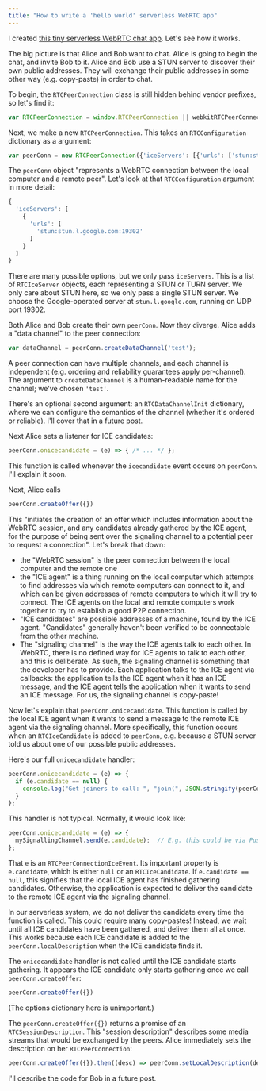 ```yaml
---
title: "How to write a 'hello world' serverless WebRTC app"
---
```


I created [this tiny serverless WebRTC chat app](https://jameshfisher.github.io/serverless-webrtc/index.html). Let's see how it works.

The big picture is that Alice and Bob want to chat. Alice is going to begin the chat, and invite Bob to it. Alice and Bob use a STUN server to discover their own public addresses. They will exchange their public addresses in some other way (e.g. copy-paste) in order to chat.

To begin, the `RTCPeerConnection` class is still hidden behind vendor prefixes, so let's find it:

```js
var RTCPeerConnection = window.RTCPeerConnection || webkitRTCPeerConnection || mozRTCPeerConnection;
```

Next, we make a new `RTCPeerConnection`. This takes an `RTCConfiguration` dictionary as a argument:

```js
var peerConn = new RTCPeerConnection({'iceServers': [{'urls': ['stun:stun.l.google.com:19302']}]});
```

The `peerConn` object "represents a WebRTC connection between the local computer and a remote peer". Let's look at that `RTCConfiguration` argument in more detail:

```js
{
  'iceServers': [
    {
      'urls': [
        'stun:stun.l.google.com:19302'
      ]
    }
  ]
}
```

There are many possible options, but we only pass `iceServers`. This is a list of `RTCIceServer` objects, each representing a STUN or TURN server. We only care about STUN here, so we only pass a single STUN server. We choose the Google-operated server at `stun.l.google.com`, running on UDP port 19302.

Both Alice and Bob create their own `peerConn`. Now they diverge. Alice adds a "data channel" to the peer connection:

```js
var dataChannel = peerConn.createDataChannel('test');
```

A peer connection can have multiple channels, and each channel is independent (e.g. ordering and reliability guarantees apply per-channel). The argument to `createDataChannel` is a human-readable name for the channel; we've chosen `'test'`.

There's an optional second argument: an `RTCDataChannelInit` dictionary, where we can configure the semantics of the channel (whether it's ordered or reliable). I'll cover that in a future post.

Next Alice sets a listener for ICE candidates:

```js
peerConn.onicecandidate = (e) => { /* ... */ };
```

This function is called whenever the `icecandidate` event occurs on `peerConn`. I'll explain it soon.

Next, Alice calls

```js
peerConn.createOffer({})
```

This "initiates the creation of an offer which includes information about the WebRTC session, and any candidates already gathered by the ICE agent, for the purpose of being sent over the signaling channel to a potential peer to request a connection". Let's break that down:

* the "WebRTC session" is the peer connection between the local computer and the remote one
* the "ICE agent" is a thing running on the local computer which attempts to find addresses via which remote computers can connect to it, and which can be given addresses of remote computers to which it will try to connect. The ICE agents on the local and remote computers work together to try to establish a good P2P connection.
* "ICE candidates" are possible addresses of a machine, found by the ICE agent. "Candidates" generally haven't been verified to be connectable from the other machine.
* The "signaling channel" is the way the ICE agents talk to each other. In WebRTC, there is no defined way for ICE agents to talk to each other, and this is deliberate. As such, the signaling channel is something that the developer has to provide. Each application talks to the ICE agent via callbacks: the application tells the ICE agent when it has an ICE message, and the ICE agent tells the application when it wants to send an ICE message. For us, the signaling channel is copy-paste!

Now let's explain that `peerConn.onicecandidate`. This function is called by the local ICE agent when it wants to send a message to the remote ICE agent via the signaling channel. More specifically, this function occurs when an `RTCIceCandidate` is added to `peerConn`, e.g. because a STUN server told us about one of our possible public addresses.

Here's our full `onicecandidate` handler:

```js
peerConn.onicecandidate = (e) => {
  if (e.candidate == null) {
    console.log("Get joiners to call: ", "join(", JSON.stringify(peerConn.localDescription), ")");
  }
};
```

This handler is not typical. Normally, it would look like:

```js
peerConn.onicecandidate = (e) => {
  mySignallingChannel.send(e.candidate);  // E.g. this could be via Pusher
};
```

That `e` is an `RTCPeerConnectionIceEvent`. Its important property is `e.candidate`, which is either `null` or an `RTCIceCandidate`. If `e.candidate == null`, this signifies that the local ICE agent has finished gathering candidates. Otherwise, the application is expected to deliver the candidate to the remote ICE agent via the signaling channel.

In our serverless system, we do not deliver the candidate every time the function is called. This could require many copy-pastes! Instead, we wait until all ICE candidates have been gathered, and deliver them all at once. This works because each ICE candidate is added to the `peerConn.localDescription` when the ICE candidate finds it.

The `onicecandidate` handler is not called until the ICE candidate starts gathering. It appears the ICE candidate only starts gathering once we call `peerConn.createOffer`:

```js
peerConn.createOffer({})
```

(The options dictionary here is unimportant.)

The `peerConn.createOffer({})` returns a promise of an `RTCSessionDescription`. This "session description" describes some media streams that would be exchanged by the peers. Alice immediately sets the description on her `RTCPeerConnection`:

```js
peerConn.createOffer({}).then((desc) => peerConn.setLocalDescription(desc))
```

I'll describe the code for Bob in a future post.
